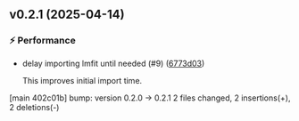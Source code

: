 ## v0.2.1 (2025-04-14)

### ⚡️ Performance

- delay importing lmfit until needed (#9) ([6773d03](https://github.com/kmnhan/xarray-lmfit/commit/6773d03393057c1b866929724b02798186eedb0b))

  This improves initial import time.

[main 402c01b] bump: version 0.2.0 → 0.2.1
 2 files changed, 2 insertions(+), 2 deletions(-)


